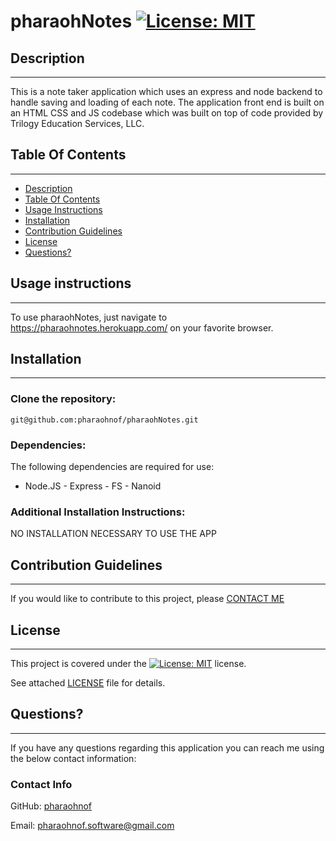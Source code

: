 # pharaohNotes   [![License: MIT](https://img.shields.io/badge/License-MIT-yellow.svg)](https://opensource.org/licenses/MIT)

  ##  Description

***

  This is a note taker application which uses an express and node backend to handle saving and loading of each note. The application front end is built on an HTML CSS and JS codebase which was built on top of code provided by Trilogy Education Services, LLC.
  
  ## Table Of Contents  

***
  * [Description](#Description)
  * [Table Of Contents](#table-of-contents)
  * [Usage Instructions](#usage-instructions)
  * [Installation](#Installation)
  * [Contribution Guidelines](#contribution-guidelines)
  * [License](#License)
  * [Questions?](#questions)


  ##  Usage instructions  

***
    
  To use pharaohNotes, just navigate to https://pharaohnotes.herokuapp.com/ on your favorite browser.  
    

  ##  Installation

***

### Clone the repository: 
    git@github.com:pharaohnof/pharaohNotes.git
      
  ### Dependencies:  
  The following dependencies are required for use:  
 * Node.JS - Express - FS - Nanoid  
  
  ### Additional Installation Instructions:


  NO INSTALLATION NECESSARY TO USE THE APP

    
       

    
  ##  Contribution Guidelines  

***
    
  If you would like to contribute to this project, please [CONTACT ME](https://github.com/pharaohnof)

  ##  License

  ***
      
  This project is covered under the [![License: MIT](https://img.shields.io/badge/License-MIT-yellow.svg)](https://opensource.org/licenses/MIT) license.  
    
  See attached [LICENSE](./LICENSE) file for details.  
    
  ##  Questions?  

  ***
  
  If you have any questions regarding this application you can reach me using the below contact information:  
  ### Contact Info  
    
  GitHub: [pharaohnof](https://github.com/pharaohnof)

  Email:  pharaohnof.software@gmail.com